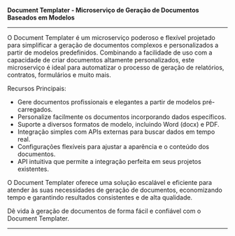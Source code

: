 **Document Templater - Microserviço de Geração de Documentos Baseados em Modelos**

---

O Document Templater é um microserviço poderoso e flexível projetado para simplificar a geração de documentos complexos e personalizados a partir de modelos predefinidos. Combinando a facilidade de uso com a capacidade de criar documentos altamente personalizados, este microserviço é ideal para automatizar o processo de geração de relatórios, contratos, formulários e muito mais.

Recursos Principais:
- Gere documentos profissionais e elegantes a partir de modelos pré-carregados.
- Personalize facilmente os documentos incorporando dados específicos.
- Suporte a diversos formatos de modelo, incluindo Word (docx) e PDF.
- Integração simples com APIs externas para buscar dados em tempo real.
- Configurações flexíveis para ajustar a aparência e o conteúdo dos documentos.
- API intuitiva que permite a integração perfeita em seus projetos existentes.

O Document Templater oferece uma solução escalável e eficiente para atender às suas necessidades de geração de documentos, economizando tempo e garantindo resultados consistentes e de alta qualidade.

Dê vida à geração de documentos de forma fácil e confiável com o Document Templater.

---
